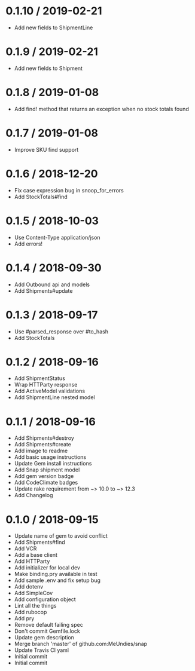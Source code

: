 
0.1.10 / 2019-02-21
==================

  * Add new fields to ShipmentLine

0.1.9 / 2019-02-21
==================

  * Add new fields to Shipment

0.1.8 / 2019-01-08
==================

  * Add find! method that returns an exception when no stock totals found

0.1.7 / 2019-01-08
==================

  * Improve SKU find support

0.1.6 / 2018-12-20
==================

  * Fix case expression bug in snoop_for_errors
  * Add StockTotals#find

0.1.5 / 2018-10-03
==================

  * Use Content-Type application/json
  * Add errors!

0.1.4 / 2018-09-30
==================

  * Add Outbound api and models
  * Add Shipments#update

0.1.3 / 2018-09-17
==================

  * Use #parsed_response over #to_hash
  * Add StockTotals

0.1.2 / 2018-09-16
==================

  * Add ShipmentStatus
  * Wrap HTTParty response
  * Add ActiveModel validations
  * Add ShipmentLine nested model

0.1.1 / 2018-09-16
==================

  * Add Shipments#destroy
  * Add Shipments#create
  * Add image to readme
  * Add basic usage instructions
  * Update Gem install instructions
  * Add Snap shipment model
  * Add gem version badge
  * Add CodeClimate badges
  * Update rake requirement from ~> 10.0 to ~> 12.3
  * Add Changelog

0.1.0 / 2018-09-15
==================

  * Update name of gem to avoid conflict
  * Add Shipments#find
  * Add VCR
  * Add a base client
  * Add HTTParty
  * Add initializer for local dev
  * Make binding.pry available in test
  * Add sample .env and fix setup bug
  * Add dotenv
  * Add SimpleCov
  * Add configuration object
  * Lint all the things
  * Add rubocop
  * Add pry
  * Remove default failing spec
  * Don't commit Gemfile.lock
  * Update gem description
  * Merge branch 'master' of github.com:MeUndies/snap
  * Update Travis CI yaml
  * Initial commit
  * Initial commit
